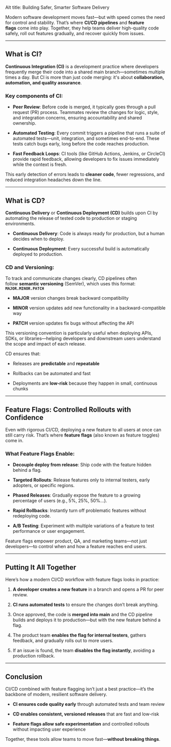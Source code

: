 Alt title: Building Safer, Smarter Software Delivery

Modern software development moves fast—but with speed comes the need for control and stability. That’s where **CI/CD pipelines** and **feature flags** come into play. Together, they help teams deliver high-quality code safely, roll out features gradually, and recover quickly from issues.

---

## What is CI?

**Continuous Integration (CI)** is a development practice where developers frequently merge their code into a shared main branch—sometimes multiple times a day. But CI is more than just code merging: it's about **collaboration, automation, and quality assurance**.

### Key components of CI:

- **Peer Review**: Before code is merged, it typically goes through a pull request (PR) process. Teammates review the changes for logic, style, and integration concerns, ensuring accountability and shared ownership.
    
- **Automated Testing**: Every commit triggers a pipeline that runs a suite of automated tests—unit, integration, and sometimes end-to-end. These tests catch bugs early, long before the code reaches production.
    
- **Fast Feedback Loops**: CI tools (like GitHub Actions, Jenkins, or CircleCI) provide rapid feedback, allowing developers to fix issues immediately while the context is fresh.
    

This early detection of errors leads to **cleaner code**, fewer regressions, and reduced integration headaches down the line.

---

## What is CD?

**Continuous Delivery** or **Continuous Deployment (CD)** builds upon CI by automating the release of tested code to production or staging environments.

- **Continuous Delivery**: Code is always ready for production, but a human decides when to deploy.
    
- **Continuous Deployment**: Every successful build is automatically deployed to production.
    

### CD and Versioning:

To track and communicate changes clearly, CD pipelines often follow **semantic versioning** (SemVer), which uses this format:  
**`MAJOR.MINOR.PATCH`**

- **MAJOR** version changes break backward compatibility
    
- **MINOR** version updates add new functionality in a backward-compatible way
    
- **PATCH** version updates fix bugs without affecting the API
    

This versioning convention is particularly useful when deploying APIs, SDKs, or libraries—helping developers and downstream users understand the scope and impact of each release.

CD ensures that:

- Releases are **predictable** and **repeatable**
    
- Rollbacks can be automated and fast
    
- Deployments are **low-risk** because they happen in small, continuous chunks
    

---

## Feature Flags: Controlled Rollouts with Confidence

Even with rigorous CI/CD, deploying a new feature to all users at once can still carry risk. That’s where **feature flags** (also known as feature toggles) come in.

### What Feature Flags Enable:

- **Decouple deploy from release**: Ship code with the feature hidden behind a flag.
    
- **Targeted Rollouts**: Release features only to internal testers, early adopters, or specific regions.
    
- **Phased Releases**: Gradually expose the feature to a growing percentage of users (e.g., 5%, 25%, 50%...).
    
- **Rapid Rollbacks**: Instantly turn off problematic features without redeploying code.
    
- **A/B Testing**: Experiment with multiple variations of a feature to test performance or user engagement.
    

Feature flags empower product, QA, and marketing teams—not just developers—to control when and how a feature reaches end users.

---

## Putting It All Together

Here’s how a modern CI/CD workflow with feature flags looks in practice:

1. **A developer creates a new feature** in a branch and opens a PR for peer review.
    
2. **CI runs automated tests** to ensure the changes don’t break anything.
    
3. Once approved, the code is **merged into main** and the CD pipeline builds and deploys it to production—but with the new feature behind a flag.
    
4. The product team **enables the flag for internal testers**, gathers feedback, and gradually rolls out to more users.
    
5. If an issue is found, the team **disables the flag instantly**, avoiding a production rollback.
    

---

## Conclusion

CI/CD combined with feature flagging isn’t just a best practice—it’s the backbone of modern, resilient software delivery.

- **CI ensures code quality early** through automated tests and team review
    
- **CD enables consistent, versioned releases** that are fast and low-risk
    
- **Feature flags allow safe experimentation** and controlled rollouts without impacting user experience
    

Together, these tools allow teams to move fast—**without breaking things**.
